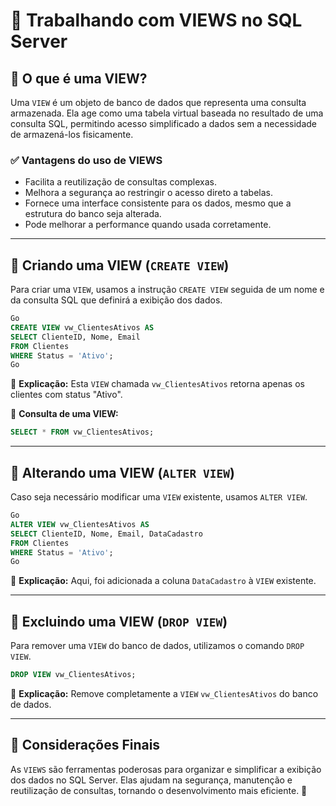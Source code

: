 # 📌 **Trabalhando com VIEWS no SQL Server**

## 🔹 **O que é uma VIEW?**
Uma `VIEW` é um objeto de banco de dados que representa uma consulta armazenada. Ela age como uma tabela virtual baseada no resultado de uma consulta SQL, permitindo acesso simplificado a dados sem a necessidade de armazená-los fisicamente.

### ✅ **Vantagens do uso de VIEWS**
- Facilita a reutilização de consultas complexas.
- Melhora a segurança ao restringir o acesso direto a tabelas.
- Fornece uma interface consistente para os dados, mesmo que a estrutura do banco seja alterada.
- Pode melhorar a performance quando usada corretamente.

---
## 🔹 **Criando uma VIEW (`CREATE VIEW`)**
Para criar uma `VIEW`, usamos a instrução `CREATE VIEW` seguida de um nome e da consulta SQL que definirá a exibição dos dados.

```sql
Go
CREATE VIEW vw_ClientesAtivos AS
SELECT ClienteID, Nome, Email
FROM Clientes
WHERE Status = 'Ativo';
Go
```
🔹 **Explicação:** Esta `VIEW` chamada `vw_ClientesAtivos` retorna apenas os clientes com status "Ativo".

📌 **Consulta de uma VIEW:**
```sql
SELECT * FROM vw_ClientesAtivos;
```

---
## 🔹 **Alterando uma VIEW (`ALTER VIEW`)**
Caso seja necessário modificar uma `VIEW` existente, usamos `ALTER VIEW`.

```sql
Go
ALTER VIEW vw_ClientesAtivos AS
SELECT ClienteID, Nome, Email, DataCadastro
FROM Clientes
WHERE Status = 'Ativo';
Go
```
🔹 **Explicação:** Aqui, foi adicionada a coluna `DataCadastro` à `VIEW` existente.

---
## 🔹 **Excluindo uma VIEW (`DROP VIEW`)**
Para remover uma `VIEW` do banco de dados, utilizamos o comando `DROP VIEW`.

```sql
DROP VIEW vw_ClientesAtivos;
```
🔹 **Explicação:** Remove completamente a `VIEW` `vw_ClientesAtivos` do banco de dados.

---
## 🔹 **Considerações Finais**
As `VIEWS` são ferramentas poderosas para organizar e simplificar a exibição dos dados no SQL Server. Elas ajudam na segurança, manutenção e reutilização de consultas, tornando o desenvolvimento mais eficiente. 🚀

